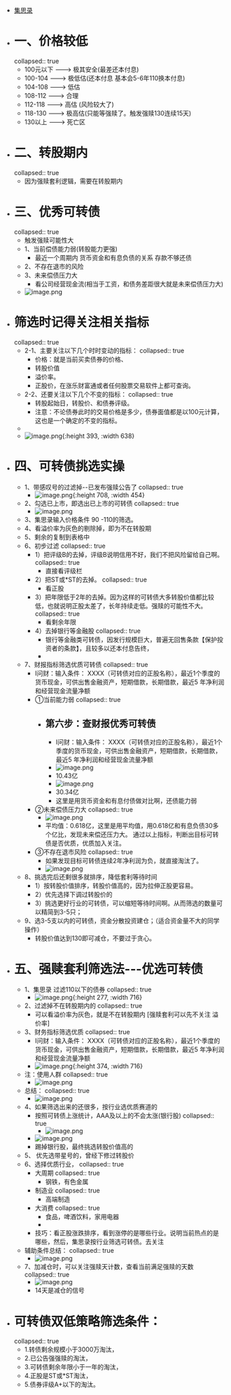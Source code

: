 - [集思录](https://www.jisilu.cn/web/data/cb/list)
- # 一、价格较低
  collapsed:: true
	- 100元以下   ---> 极其安全(最差还本付息)
	- 100-104      ---> 极低估(还本付息 基本会5-6年110换本付息)
	- 104-108      ---> 低估
	- 108-112       ---> 合理
	- 112-118       ---> 高估 (风险较大了)
	- 118-130      ---> 极高估(只能等强赎了。触发强赎130连续15天)
	- 130以上      --->  死亡区
- # 二、转股期内
  collapsed:: true
	- 因为强赎套利逻辑，需要在转股期内
- # 三、优秀可转债
  collapsed:: true
	- 触发强赎可能性大
	- 1、当前偿债能力弱(转股能力更强)
		- 最近一个周期内   货币资金和有息负债的关系    存款不够还债
	- 2、不存在退市的风险
	- 3、未来偿债压力大
		- 看公司经营现金流(相当于工资，和债务差距很大就是未来偿债压力大)
	- ![image.png](../assets/image_1669034516749_0.png)
- # 筛选时记得关注相关指标
  collapsed:: true
	- 2-1、主要关注以下几个时时变动的指标：
	  collapsed:: true
		- 价格：就是当前买卖债券的价格、
		- 转股价值
		- 溢价率。
		- 正股价，在涨乐财富通或者任何股票交易软件上都可查询。
	- 2-2、还要关注以下几个不变的指标：
	  collapsed:: true
		- 转股起始日，转股价、和债券评级。
		- 注意：不论债券此时的交易价格是多少，债券面值都是以100元计算，这也是一个确定的不变的指标。
	-
	- ![image.png](../assets/image_1668435216658_0.png){:height 393, :width 638}
- # 四、可转债挑选实操
	- 1、带感叹号的过滤掉--已发布强赎公告了
	  collapsed:: true
		- ![image.png](../assets/image_1668434976208_0.png){:height 708, :width 454}
	- 2、勾选已上市，即选出已上市的可转债
	  collapsed:: true
		- ![image.png](../assets/image_1668435481560_0.png)
	- 3、集思录输入价格条件 90 -110的筛选。
	- 4、看溢价率为灰色的剔除掉，即为不在转股期
	- 5、剩余的复制到表格中
	- 6、初步过滤
	  collapsed:: true
		- 1）把评级B的去掉，评级B说明信用不好，我们不把风险留给自己啊。
		  collapsed:: true
			- 直接看评级栏
		- 2）把ST或*ST的去掉。
		  collapsed:: true
			- 看正股
		- 3）把年限低于2年的去掉。因为这样的可转债大多转股价值都比较低，也就说明正股太差了，长年持续走低。强赎的可能性不大。
		  collapsed:: true
			- 看剩余年限
		- 4）去掉银行等金融股
		  collapsed:: true
			- 银行等金融类可转债，因发行规模巨大，普遍无回售条款【保护投资者的条款】，且较多以还本付息告终，
			-
	- 7、财报指标筛选优质可转债
	  collapsed:: true
		- I问财：输入条件：
		  XXXX（可转债对应的正股名称），最近1个季度的货币现金，可供出售金融资产，短期借款，长期借款，最近5 年净利润和经营现金流量净额
		- ①当前能力弱
		  collapsed:: true
			- ## 第六步：查财报优秀可转债
				- I问财：输入条件：
				  XXXX（可转债对应的正股名称），最近1个季度的货币现金，可供出售金融资产，短期借款，长期借款，最近5 年净利润和经营现金流量净额
				- ![image.png](../assets/image_1668436493211_0.png)
				- 10.43亿
				- ![image.png](../assets/image_1668436500889_0.png)
				- 30.34亿
				- 这里是用货币资金和有息付债做对比啊，还债能力弱
		- ②未来偿债压力大
		  collapsed:: true
			- ![image.png](../assets/image_1668436718145_0.png)
			- 平均值：0.618亿，这里是用平均值，用0.618亿和有息负债30多个亿比，发现未来偿还压力大。
			  通过以上指标，判断出目标可转债是否优质，优质加入关注。
		- ③不存在退市风险
		  collapsed:: true
			- 如果发现目标可转债连续2年净利润为负，就直接淘汰了。
			- ![image.png](../assets/image_1668436669914_0.png)
	- 8、挑选完后还剩很多就排序，降低套利等待时间
		- 1）按转股价值排序，转股价值高的，因为拉伸正股更容易。
		- 2）优先选择下调过转股价的
		- 3）挑选更好行业的可转债，可以缩短等待时间啊。从而筛选的数量可以精简到3-5只；
	- 9、选3-5支以内的可转债，资金分散投资建仓；（适合资金量不大的同学操作）
		- 转股价值达到130即可减仓，不要过于贪心。
- # 五、强赎套利筛选法---优选可转债
	- 1、集思录 过滤110以下的债券
	  collapsed:: true
		- ![image.png](../assets/image_1669034854770_0.png){:height 277, :width 716}
	- 2、过滤掉不在转股期内的
	  collapsed:: true
		- 可以看溢价率为灰色，就是不在转股期内 [强赎套利可以先不关注 溢价率]
	- 3、财务指标筛选优质
	  collapsed:: true
		- I问财：输入条件：
		  XXXX（可转债对应的正股名称），最近1个季度的货币现金，可供出售金融资产，短期借款，长期借款，最近5 年净利润和经营现金流量净额
		- ![image.png](../assets/image_1669035203332_0.png){:height 374, :width 716}
	- 注：使用人群
	  collapsed:: true
		- ![image.png](../assets/image_1669035274357_0.png)
	- 总结：
	  collapsed:: true
		- ![image.png](../assets/image_1669035360040_0.png)
	- 4、如果筛选出来的还很多，按行业选优质赛道的
		- 按照可转债上涨统计，AAA及以上的不会太涨(银行股)
		  collapsed:: true
			- ![image.png](../assets/image_1669035457494_0.png)
		- ![image.png](../assets/image_1669035779296_0.png)
		- 踢掉银行股，最终挑选转股价值高的
	- 5、 优先选带星号的，曾经下修过转股价
	- 6、选择优质行业，
	  collapsed:: true
		- 大周期
		  collapsed:: true
			- 钢铁，有色金属
		- 制造业
		  collapsed:: true
			- 高端制造
		- 大消费
		  collapsed:: true
			- 食品，啤酒饮料，家用电器
			-
		- 技巧：看正股涨跌排序，看到涨停的是哪些行业。说明当前热点的是哪些，然后，集思录按行业筛选可转债。去关注
	- 辅助条件总结：
	  collapsed:: true
		- ![image.png](../assets/image_1669036362644_0.png)
	- 7、加减仓时，可以关注强赎天计数，查看当前满足强赎的天数
	  collapsed:: true
		- ![image.png](../assets/image_1669036494014_0.png)
		- 14天是减仓的信号
- # 可转债双低策略筛选条件：
  collapsed:: true
	- 1.转债剩余规模小于3000万淘汰，
	- 2.已公告强强赎的淘汰，
	- 3.可转债剩余年限小于一年的淘汰，
	- 4.正股是ST或*ST淘汰，
	- 5.债券评级A+以下的淘汰。